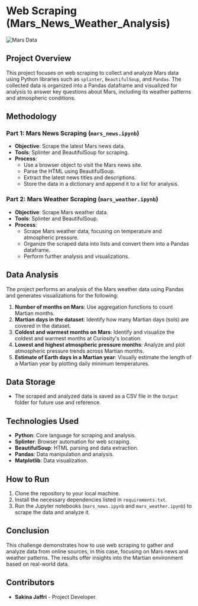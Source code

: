 # Web Scraping (Mars_News_Weather_Analysis)

![Mars Data](https://github.com/SakinaJaffri/Web-Scraping-Challenge/assets/146900226/97b2267f-d110-4185-ba27-a7d36adaff14)

## Project Overview

This project focuses on web scraping to collect and analyze Mars data using Python libraries such as `splinter`, `BeautifulSoup`, and `Pandas`. The collected data is organized into a Pandas dataframe and visualized for analysis to answer key questions about Mars, including its weather patterns and atmospheric conditions.

## Methodology

### Part 1: Mars News Scraping (`mars_news.ipynb`)
- **Objective**: Scrape the latest Mars news data.
- **Tools**: Splinter and BeautifulSoup for scraping.
- **Process**: 
  - Use a browser object to visit the Mars news site.
  - Parse the HTML using BeautifulSoup.
  - Extract the latest news titles and descriptions.
  - Store the data in a dictionary and append it to a list for analysis.

### Part 2: Mars Weather Scraping (`mars_weather.ipynb`)
- **Objective**: Scrape Mars weather data.
- **Tools**: Splinter and BeautifulSoup.
- **Process**: 
  - Scrape Mars weather data, focusing on temperature and atmospheric pressure.
  - Organize the scraped data into lists and convert them into a Pandas dataframe.
  - Perform further analysis and visualizations.

## Data Analysis

The project performs an analysis of the Mars weather data using Pandas and generates visualizations for the following:

1. **Number of months on Mars**: Use aggregation functions to count Martian months.
2. **Martian days in the dataset**: Identify how many Martian days (sols) are covered in the dataset.
3. **Coldest and warmest months on Mars**: Identify and visualize the coldest and warmest months at Curiosity's location.
4. **Lowest and highest atmospheric pressure months**: Analyze and plot atmospheric pressure trends across Martian months.
5. **Estimate of Earth days in a Martian year**: Visually estimate the length of a Martian year by plotting daily minimum temperatures.

## Data Storage

- The scraped and analyzed data is saved as a CSV file in the `Output` folder for future use and reference.

## Technologies Used

- **Python**: Core language for scraping and analysis.
- **Splinter**: Browser automation for web scraping.
- **BeautifulSoup**: HTML parsing and data extraction.
- **Pandas**: Data manipulation and analysis.
- **Matplotlib**: Data visualization.

## How to Run

1. Clone the repository to your local machine.
2. Install the necessary dependencies listed in `requirements.txt`.
3. Run the Jupyter notebooks (`mars_news.ipynb` and `mars_weather.ipynb`) to scrape the data and analyze it.

## Conclusion

This challenge demonstrates how to use web scraping to gather and analyze data from online sources, in this case, focusing on Mars news and weather patterns. The results offer insights into the Martian environment based on real-world data.

## Contributors

- **Sakina Jaffri** - Project Developer.
